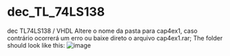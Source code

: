 # dec_TL_74LS138
dec TL74LS138 / VHDL
Altere o nome da pasta para cap4ex1, caso contrário ocorrerá um erro ou baixe direto o arquivo cap4ex1.rar;
The folder should look like this:
![image](https://github.com/Hyzaaki/dec_TL_74LS138/assets/102158900/c8c01875-299d-4d0e-be03-ec0769b88b57)
